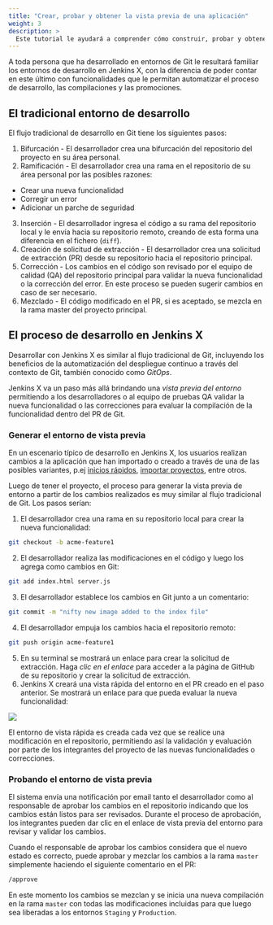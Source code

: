 ```yaml
---
title: "Crear, probar y obtener la vista previa de una aplicación"
weight: 3
description: >
  Este tutorial le ayudará a comprender cómo construir, probar y obtener una vista previa de su aplicación en varios **entornos** integrados en Jenkins X
---
```


A toda persona que ha desarrollado en entornos de Git le resultará familiar los entornos de desarrollo en Jenkins X, con la diferencia de poder contar en este último con funcionalidades que le permitan automatizar el proceso de desarrollo, las compilaciones y las promociones.

## El tradicional entorno de desarrollo

El flujo tradicional de desarrollo en Git tiene los siguientes pasos:

1. Bifurcación - El desarrollador crea una bifurcación del repositorio del proyecto en su área personal.
2. Ramificación - El desarrollador crea una rama en el repositorio de su área personal por las posibles razones:
  - Crear una nueva funcionalidad
  - Corregir un error
  - Adicionar un parche de seguridad
3. Inserción - El desarrollador ingresa el código a su rama del repositorio local y le envía hacia su repositorio remoto, creando de esta forma una diferencia en el fichero (`diff`).
4. Creación de solicitud de extracción - El desarrollador crea una solicitud de extracción (PR) desde su repositorio hacia el repositorio principal.
5. Corrección - Los cambios en el código son revisado por el equipo de calidad (QA) del repositorio principal para validar la nueva funcionalidad o la corrección del error. En este proceso se pueden sugerir cambios en caso de ser necesario.
6. Mezclado - El código modificado en el PR, si es aceptado, se mezcla en la rama master del proyecto principal.

## El proceso de desarrollo en Jenkins X

Desarrollar con Jenkins X es similar al flujo tradicional de Git, incluyendo los beneficios de la automatización del despliegue continuo a través del contexto de Git, también conocido como *GitOps*.

Jenkins X va un paso más allá brindando una *vista previa del entorno* permitiendo a los desarrolladores o al equipo de pruebas QA validar la nueva funcionalidad o las correcciones para evaluar la compilación de la funcionalidad dentro del PR de Git.

### Generar el entorno de vista previa

En un escenario típico de desarrollo en Jenkins X, los usuarios realizan cambios a la aplicación que han importado o creado a través de una de las posibles variantes, p.ej [inicios rápidos](/es/docs/getting-started/first-project/create-quickstart/), [importar proyectos](/es/docs/guides/using-jx/creating/import/), entre otros.

Luego de tener el proyecto, el proceso para generar la vista previa de entorno a partir de los cambios realizados es muy similar al flujo tradicional de Git. Los pasos serían:

1. El desarrollador crea una rama en su repositorio local para crear la nueva funcionalidad:
```sh
git checkout -b acme-feature1
```
2. El desarrollador realiza las modificaciones en el código y luego los agrega como cambios en Git:
```sh
git add index.html server.js
```
3. El desarrollador establece los cambios en Git junto a un comentario:
```sh
git commit -m "nifty new image added to the index file"
```
4. El desarrollador empuja los cambios hacia el repositorio remoto:
```sh
git push origin acme-feature1
```
5. En su terminal se mostrará un enlace para crear la solicitud de extracción. Haga *clic en el enlace* para acceder a la página de GitHub de su repositorio y crear la solicitud de extracción.
6. Jenkins X creará una vista rápida del entorno en el PR creado en el paso anterior. Se mostrará un enlace para que pueda evaluar la nueva funcionalidad:

<img src="/images/pr-comment.png" class="img-thumbnail">

El entorno de vista rápida es creada cada vez que se realice una modificación en el repositorio, permitiendo así la validación y evaluación por parte de los integrantes del proyecto de las nuevas funcionalidades o correcciones.

### Probando el entorno de vista previa

El sistema envía una notificación por email tanto el desarrollador como al responsable de aprobar los cambios en el repositorio indicando que los cambios están listos para ser revisados. Durante el proceso de aprobación, los integrantes pueden dar clic en el enlace de vista previa del entorno para revisar y validar los cambios.

Cuando el responsable de aprobar los cambios considera que el nuevo estado es correcto, puede aprobar y mezclar los cambios a la rama `master` simplemente haciendo el siguiente comentario en el PR:
```sh
/approve
```
En este momento los cambios se mezclan y se inicia una nueva compilación en la rama `master` con todas las modificaciones incluidas para que luego sea liberadas a los entornos `Staging` y `Production`.